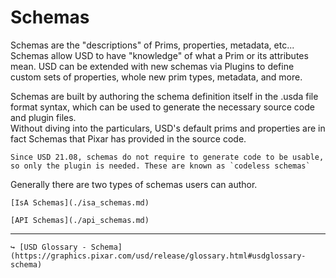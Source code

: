 # Schemas

Schemas are the "descriptions" of Prims, properties, metadata, etc... Schemas allow USD to have "knowledge" of what a Prim or its attributes mean. 
USD can be extended with new schemas via Plugins to define custom sets of properties, whole new prim types, metadata, and more. 

Schemas are built by authoring the schema definition itself in the .usda file format syntax, which can be used to generate the necessary source code and plugin files.  
Without diving into the particulars, USD's default prims and properties are in fact Schemas that Pixar has provided in the source code.

```admonish tip title=""
Since USD 21.08, schemas do not require to generate code to be usable, so only the plugin is needed. These are known as `codeless schemas`
```

Generally there are two types of schemas users can author.

```admonish abstract title=""
[IsA Schemas](./isa_schemas.md)
```

```admonish abstract title=""
[API Schemas](./api_schemas.md)
```

---

```admonish note title=""
↪ [USD Glossary - Schema](https://graphics.pixar.com/usd/release/glossary.html#usdglossary-schema)
```
